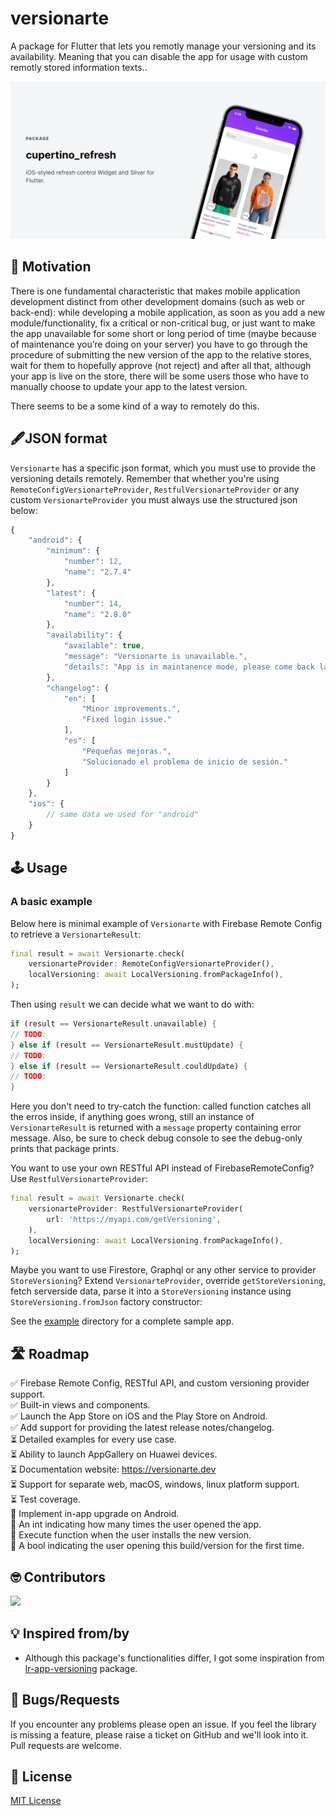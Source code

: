 # versionarte

A package for Flutter that lets you remotly manage your versioning and its availability. Meaning that you can disable the app for usage with custom remotly stored information texts..

<img src="https://raw.githubusercontent.com/kamranbekirovyz/cupertino-refresh/master/.docs/cover.png" alt="cover_picture" />

## 🚀 Motivation

There is one fundamental characteristic that makes mobile application development distinct from other development domains (such as web or back-end): while developing a mobile application, as soon as you add a new module/functionality, fix a critical or non-critical bug, or just want to make the app unavailable for some short or long period of time (maybe because of maintenance you’re doing on your server) you have to go through the procedure of submitting the new version of the app to the relative stores, wait for them to hopefully approve (not reject) and after all that, although your app is live on the store, there will be some users those who have to manually choose to update your app to the latest version.

There seems to be a some kind of a way to remotely do this.

## 🖋️JSON format

`Versionarte` has a specific json format, which you must use to provide the versioning details remotely. Remember that whether you're using `RemoteConfigVersionarteProvider`, `RestfulVersionarteProvider` or any custom `VersionarteProvider` you must always use the structured json below:

```js
{
    "android": {
        "minimum": {
            "number": 12,
            "name": "2.7.4"
        },
        "latest": {
            "number": 14,
            "name": "2.8.0"
        },
        "availability": {
            "available": true,
            "message": "Versionarte is unavailable.",
            "details": "App is in maintanence mode, please come back later."
        },
        "changelog": {
            "en": [
                "Minor improvements.",
                "Fixed login issue."
            ],
            "es": [
                "Pequeñas mejoras.",
                "Solucionado el problema de inicio de sesión."
            ]
        }
    },
    "ios": {
        // same data we used for "android"
    }
}
```

## 🕹️ Usage

### A basic example
Below here is minimal example of `Versionarte` with Firebase Remote Config to retrieve a `VersionarteResult`:

```dart
final result = await Versionarte.check(
    versionarteProvider: RemoteConfigVersionarteProvider(),
    localVersioning: await LocalVersioning.fromPackageInfo(),
);
```

Then using `result` we can decide what we want to do with:

```dart
if (result == VersionarteResult.unavailable) {
// TODO: 
} else if (result == VersionarteResult.mustUpdate) {
// TODO: 
} else if (result == VersionarteResult.couldUpdate) {
// TODO: 
} 
```

Here you don't need to try-catch the function: called function catches all the erros inside, if anything goes wrong, still an instance of `VersionarteResult` is returned with a `message` property containing error message. Also, be sure to check debug console to see the debug-only prints that package prints.

You want to use your own RESTful API instead of FirebaseRemoteConfig? Use `RestfulVersionarteProvider`:

```dart
final result = await Versionarte.check(
    versionarteProvider: RestfulVersionarteProvider(
        url: 'https://myapi.com/getVersioning',
    ),
    localVersioning: await LocalVersioning.fromPackageInfo(),
);
```

Maybe you want to use Firestore, Graphql or any other service to provider `StoreVersioning`? Extend `VersionarteProvider`, override `getStoreVersioning`, fetch serverside data, parse it into a `StoreVersioning` instance using `StoreVersioning.fromJson` factory constructor:



See the <a href="https://github.com/kamranbekirovyz/versionarte/tree/main/example">example</a> directory for a complete sample app.

## 🛣️ Roadmap

✅ Firebase Remote Config, RESTful API, and custom  versioning provider support.  
✅ Built-in views and components.  
✅ Launch the App Store on iOS and the Play Store on Android.  
✅ Add support for providing the latest release notes/changelog.  
⏳ Detailed examples for every use case.  
⏳ Ability to launch AppGallery on Huawei devices.  
⏳ Documentation website: https://versionarte.dev  
⏳ Support for separate web, macOS, windows, linux platform  support.  
⏳ Test coverage.  
🤔 Implement in-app upgrade on Android.  
🤔 An int indicating how many times the user opened the app.  
🤔 Execute function when the user installs the new version.  
🤔 A bool indicating the user opening this build/version for the first time.  

## 🤓 Contributors

<a  href="https://github.com/kamranbekirovyz/versionarte/graphs/contributors"> <img  src="https://github.com/kamranbekirovyz.png" height="100"></a>

## 💡 Inspired from/by

- Although this package's functionalities differ, I got some inspiration from <a href="https://github.com/levin-riegner/lr-app-versioning">lr-app-versioning</a> package.

## 🐞 Bugs/Requests

If you encounter any problems please open an issue. If you feel the library is missing a feature, please raise a ticket on GitHub and we'll look into it. Pull requests are welcome.

## 📃 License

<a href="https://github.com/kamranbekirovyz/versionarte/blob/main/LICENSE">MIT License</a>